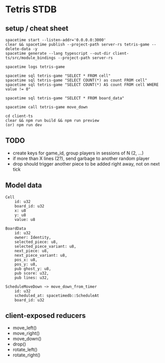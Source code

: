 # Tetris STDB

## setup / cheat sheet

```
spacetime start --listen-addr='0.0.0.0:3000'
clear && spacetime publish --project-path server-rs tetris-game --delete-data -y
spacetime generate --lang typescript --out-dir client-ts/src/module_bindings --project-path server-rs

spacetime logs tetris-game

spacetime sql tetris-game "SELECT * FROM cell"
spacetime sql tetris-game "SELECT COUNT(*) as count FROM cell"
spacetime sql tetris-game "SELECT COUNT(*) AS count FROM cell WHERE value != 0"

spacetime sql tetris-game "SELECT * FROM board_data"

spacetime call tetris-game move_down

cd client-ts
clear && npm run build && npm run preview
(or) npm run dev
```

## TODO

- create keys for game_id, group players in sessions of N (2, ...)
- if more than X lines (2?), send garbage to another random player
- drop should trigger another piece to be added right away, not on next tick

## Model data

```
Cell
    id: u32
    board_id: u32
    x: u8
    y: u8
    value: u8

BoardData
    id: u32
    owner: Identity,
    selected_piece: u8,
    selected_piece_variant: u8,
    next_piece: u8,
    next_piece_variant: u8,
    pos_x: u8,
    pos_y: u8,
    pub ghost_y: u8,
    pub score: u32,
    pub lines: u32,

ScheduleMoveDown ~> move_down_from_timer
    id: u32
    scheduled_at: spacetimedb::ScheduleAt
    board_id: u32

```

## client-exposed reducers

- move_left()
- move_right()
- move_down()
- drop()
- rotate_left()
- rotate_right()
